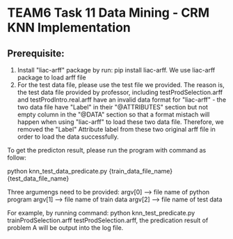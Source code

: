 # TEAM6 Task 11 Data Mining - CRM KNN Implementation

## Prerequisite:
1. Install "liac-arff" package by run: pip install liac-arff. We use liac-arff package to load arff file
2. For the test data file, please use the test file we provided. The reason is, the test data file provided by professor, including testProdSelection.arff and testProdIntro.real.arff have an invalid data format for "liac-arff" - the two data file have "Label" in their "@ATTRIBUTES" section but not empty column in the "@DATA" section so that a format mistach will happen when using "liac-arff" to load these two data file.
   Therefore, we removed the "Label" Attribute label from these two original arff file in order to load the data successfully.

To get the predicton result, please run the program with command as follow:

python knn_test_data_predicate.py {train_data_file_name} {test_data_file_name}

Three argumengs need to be provided:
argv[0] --> file name of python program
argv[1] --> file name of train data
argv[2] --> file name of test data

For example, by running command: python knn_test_predicate.py trainProdSelection.arff testProdSelection.arff, the predication result of problem A will be output into the log file.
